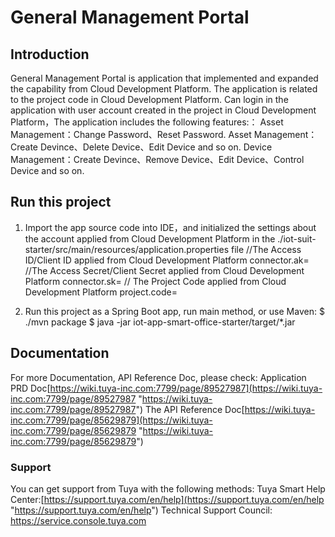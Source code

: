 # General Management Portal
## Introduction
General Management Portal is application that implemented and expanded  the capability from Cloud Development Platform. The application is related to the project code in Cloud Development Platform. Can login in the application with user account created in the project in Cloud Development Platform，The application includes the following features:：
Asset Management：Change Password、Reset Password.
Asset Management：Create Devince、Delete Device、Edit Device and so on.
Device Management：Create Devince、Remove Device、Edit Device、Control Device and so on.
## Run this project
1.  Import the app source code into IDE，and initialized the settings about the account applied from Cloud Development Platform in the ./iot-suit-starter/src/main/resources/application.properties file
    //The Access ID/Client ID  applied from Cloud Development Platform
    connector.ak=
    //The Access Secret/Client Secret applied from Cloud Development Platform
    connector.sk=
    // The Project Code  applied from Cloud Development Platform
    project.code=

2. Run this project as a Spring Boot app, run main method, or use Maven:
   $ ./mvn package
   $ java -jar iot-app-smart-office-starter/target/*.jar


## Documentation
For more Documentation,  API Reference Doc, please check:
Application PRD Doc[https://wiki.tuya-inc.com:7799/page/89527987](https://wiki.tuya-inc.com:7799/page/89527987 "https://wiki.tuya-inc.com:7799/page/89527987")
The API Reference Doc[https://wiki.tuya-inc.com:7799/page/85629879](https://wiki.tuya-inc.com:7799/page/85629879 "https://wiki.tuya-inc.com:7799/page/85629879")

### Support
You can get support from Tuya with the following methods:
Tuya Smart Help Center:[https://support.tuya.com/en/help](https://support.tuya.com/en/help "https://support.tuya.com/en/help")
Technical Support Council: [https://service.console.tuya.com ](https://service.console.tuya.com  "https://service.console.tuya.com ")

